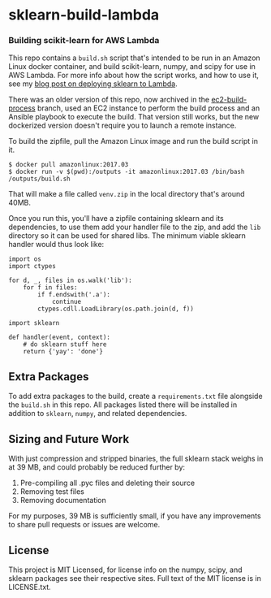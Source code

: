 # sklearn-build-lambda

### Building scikit-learn for AWS Lambda

This repo contains a `build.sh` script that's intended to be run in an Amazon
Linux docker container, and build scikit-learn, numpy, and scipy for use in AWS
Lambda. For more info about how the script works, and how to use it, see my
[blog post on deploying sklearn to Lambda](https://serverlesscode.com/post/scikitlearn-with-amazon-linux-container/).

There was an older version of this repo, now archived in the
[ec2-build-process](https://github.com/ryansb/sklearn-build-lambda/tree/ec2-build-process)
branch, used an EC2 instance to perform the build process and an Ansible
playbook to execute the build. That version still works, but the new dockerized
version doesn't require you to launch a remote instance.

To build the zipfile, pull the Amazon Linux image and run the build script in
it.

```
$ docker pull amazonlinux:2017.03
$ docker run -v $(pwd):/outputs -it amazonlinux:2017.03 /bin/bash /outputs/build.sh
```

That will make a file called `venv.zip` in the local directory that's around
40MB.

Once you run this, you'll have a zipfile containing sklearn and its
dependencies, to use them add your handler file to the zip, and add the `lib`
directory so it can be used for shared libs. The minimum viable sklearn handler
would thus look like:

```
import os
import ctypes

for d, _, files in os.walk('lib'):
    for f in files:
        if f.endswith('.a'):
            continue
        ctypes.cdll.LoadLibrary(os.path.join(d, f))

import sklearn

def handler(event, context):
    # do sklearn stuff here
    return {'yay': 'done'}

```

## Extra Packages

To add extra packages to the build, create a `requirements.txt` file alongside
the `build.sh` in this repo. All packages listed there will be installed in
addition to `sklearn`, `numpy`, and related dependencies.

## Sizing and Future Work

With just compression and stripped binaries, the full sklearn stack weighs in
at 39 MB, and could probably be reduced further by:

1. Pre-compiling all .pyc files and deleting their source
1. Removing test files
1. Removing documentation

For my purposes, 39 MB is sufficiently small, if you have any improvements to
share pull requests or issues are welcome.

## License

This project is MIT Licensed, for license info on the numpy, scipy, and sklearn
packages see their respective sites. Full text of the MIT license is in
LICENSE.txt.
